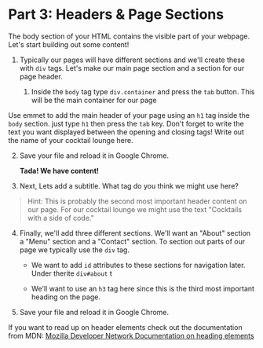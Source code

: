 # Part 3: Headers & Page Sections

The body section of your HTML contains the visible part of your webpage.  Let's start building out some content!

1. Typically our pages will have different sections and we'll create these with `div` tags.  Let's make our main page section and a section for our page header.

    1. Inside the `body` tag type `div.container` and press the `tab` button.  This will be the main container for our page 


Use emmet to add the main header of your page using an `h1` tag inside the `body` section. just type `h1` then press the `tab` key. Don't forget to write the text you want displayed between the opening and closing tags!  Write out the name of your cocktail lounge here.

2. Save your file and reload it in Google Chrome.

    **Tada! We have content!**

3. Next, Lets add a subtitle.  What tag do you think we might use here? 
>Hint: This is probably the second most important header content on our page. For our cocktail lounge we might use the text "Cocktails with a side of code." 

4. Finally, we'll add three different sections. We'll want an "About" section a "Menu" section and a "Contact" section.  To section out parts of our page we typically use the `div` tag.
    * We want to add `id` attributes to these sections for navigation later. Under therite `div#about` t
    
    * We'll want to use an `h3` tag here since this is the third most important heading on the page.  

5. Save your file and reload it in Google Chrome.

If you want to read up on header elements check out the documentation from MDN:
[Mozilla Developer Network Documentation on heading elements](https://developer.mozilla.org/en-US/docs/Web/HTML/Element/Heading_Elements)



